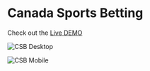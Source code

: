 # Canada Sports Betting

Check out the [Live DEMO](https://umuthan.com/casino-sports-betting)

![CSB Desktop](http://umuthan.com/wp-content/uploads/2023/02/csb_desktop.png)

![CSB Mobile](http://umuthan.com/wp-content/uploads/2023/02/csb_mobile.png)
